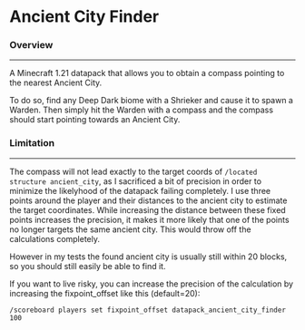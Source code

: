 # Ancient City Finder

### Overview 
---

A Minecraft 1.21 datapack that allows you to obtain a compass pointing to the nearest Ancient City.

To do so, find any Deep Dark biome with a Shrieker and cause it to spawn a Warden. 
Then simply hit the Warden with a compass and the compass should start pointing towards an Ancient City.

### Limitation
---

The compass will not lead exactly to the target coords of `/located structure ancient_city`, 
as I sacrificed a bit of precision in order to minimize the likelyhood of the datapack failing completely.
I use three points around the player and their distances to the ancient city to estimate the target coordinates.
While increasing the distance between these fixed points increases the precision, it makes it more likely
that one of the points no longer targets the same ancient city. This would throw off the calculations completely.

However in my tests the found ancient city is usually still within 20 blocks, so you should still easily be able to find it. 

If you want to live risky, you can increase the precision of the calculation by increasing the fixpoint_offset like this (default=20):
```
/scoreboard players set fixpoint_offset datapack_ancient_city_finder 100
```
